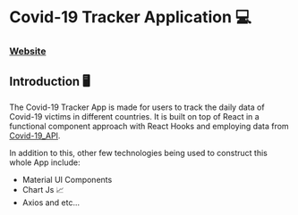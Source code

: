# Covid-19 Tracker Application 💻

### [Website](https://covid19-tracker-p2020.netlify.app/)

## Introduction 🖥
The Covid-19 Tracker App is made for users to track the daily data of Covid-19 victims in different countries. It is built on top of React in a functional component approach with React Hooks and employing data from [Covid-19_API](https://covid19.mathdro.id/api).

In addition to this, other few technologies being used to construct this whole App include: 
- Material UI Components 
- Chart Js 📈
- Axios and etc...
